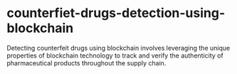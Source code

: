 # counterfiet-drugs-detection-using-blockchain
Detecting counterfeit drugs using blockchain involves leveraging the unique properties of blockchain technology to track and verify the authenticity of pharmaceutical products throughout the supply chain.
